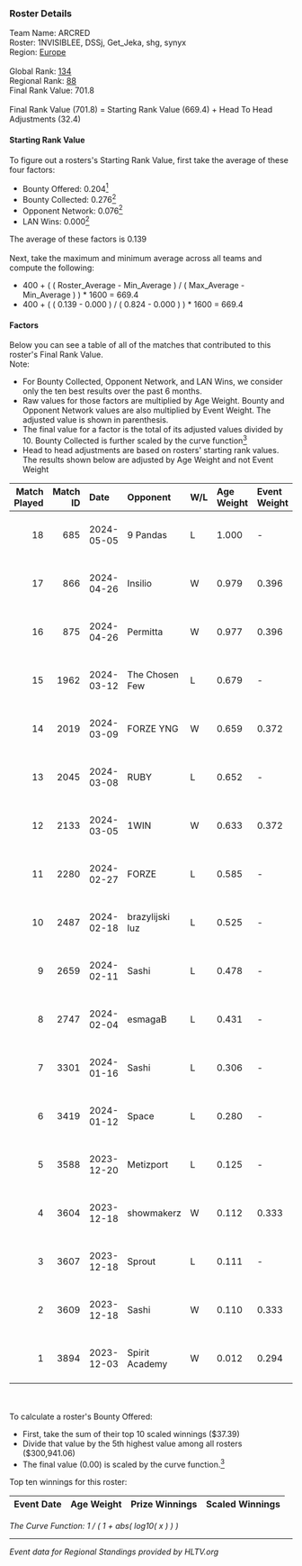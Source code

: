 ### Roster Details<br />
Team Name: ARCRED<br />
Roster: 1NVISIBLEE, DSSj, Get_Jeka, shg, synyx<br />
Region: [Europe]( ../standings_europe.md)<br />
<br />
Global Rank: [134](../standings_global.md)<br />
Regional Rank: [88]( ../standings_europe.md)<br />
Final Rank Value:  701.8<br />
<br />
Final Rank Value (701.8) = Starting Rank Value (669.4) + Head To Head Adjustments (32.4)<br />

#### Starting Rank Value<br />
To figure out a rosters's Starting Rank Value, first take the average of these four factors:<br />
- Bounty Offered: 0.204[<sup>1</sup>](#table2)
- Bounty Collected: 0.276[<sup>2</sup>](#table1)
- Opponent Network: 0.076[<sup>2</sup>](#table1)
- LAN Wins: 0.000[<sup>2</sup>](#table1)

The average of these factors is 0.139<br />
<br />
Next, take the maximum and minimum average across all teams and compute the following:<br />
- 400 + ( ( Roster_Average - Min_Average ) / ( Max_Average - Min_Average ) ) * 1600 = 669.4
- 400 + ( ( 0.139 - 0.000 ) / ( 0.824 - 0.000 ) ) * 1600 = 669.4


#### Factors<br />
Below you can see a table of all of the matches that contributed to this roster's Final Rank Value.<br />
Note:<br />

- For Bounty Collected, Opponent Network, and LAN Wins, we consider only the ten best results over the past 6 months.
- Raw values for those factors are multiplied by Age Weight. Bounty and Opponent Network values are also multiplied by Event Weight. The adjusted value is shown in parenthesis.
- The final value for a factor is the total of its adjusted values divided by 10. Bounty Collected is further scaled by the curve function[<sup>3</sup>](#curveFunction)
- Head to head adjustments are based on rosters' starting rank values. The results shown below are adjusted by Age Weight and not Event Weight
<span id="table1"></span><br />


| Match Played | Match ID | Date       | Opponent        | W/L | Age Weight | Event Weight | Bounty Collected | Opponent Network | LAN Wins  | H2H Adj. | Roster                                   |
| -: | -: | :- | :- | :- | :- | :- | :- | :- | :- | -: | :- |
|           18 |      685 | 2024-05-05 | 9 Pandas        | L   | 1.000      | -            | -                | -                | -         |    -3.63 | 1NVISIBLEE, DSSj, Get_Jeka, shg, synyx   |
|           17 |      866 | 2024-04-26 | Insilio         | W   | 0.979      | 0.396        | 0.010 (0.004)    | 0.542 (0.210)    | 0 (0.000) |    24.71 | 1NVISIBLEE, DSSj, Get_Jeka, shg, synyx   |
|           16 |      875 | 2024-04-26 | Permitta        | W   | 0.977      | 0.396        | 0.025 (0.010)    | 1.000 (0.387)    | 0 (0.000) |    24.89 | 1NVISIBLEE, DSSj, Get_Jeka, shg, synyx   |
|           15 |     1962 | 2024-03-12 | The Chosen Few  | L   | 0.679      | -            | -                | -                | -         |    -9.13 | 1NVISIBLEE, DSSj, Get_Jeka, shg, synyx   |
|           14 |     2019 | 2024-03-09 | FORZE YNG       | W   | 0.659      | 0.372        | 0.000 (0.000)    | 0.000 (0.000)    | 0 (0.000) |     3.78 | 1NVISIBLEE, DSSj, Get_Jeka, shg, synyx   |
|           13 |     2045 | 2024-03-08 | RUBY            | L   | 0.652      | -            | -                | -                | -         |    -5.64 | 1NVISIBLEE, DSSj, Get_Jeka, shg, synyx   |
|           12 |     2133 | 2024-03-05 | 1WIN            | W   | 0.633      | 0.372        | 0.043 (0.010)    | 0.666 (0.157)    | 0 (0.000) |    16.74 | 1NVISIBLEE, DSSj, Get_Jeka, shg, synyx   |
|           11 |     2280 | 2024-02-27 | FORZE           | L   | 0.585      | -            | -                | -                | -         |    -2.56 | 1NVISIBLEE, DSSj, Get_Jeka, shg, synyx   |
|           10 |     2487 | 2024-02-18 | brazylijski luz | L   | 0.525      | -            | -                | -                | -         |    -5.62 | 1NVISIBLEE, DSSj, Get_Jeka, shg, synyx   |
|            9 |     2659 | 2024-02-11 | Sashi           | L   | 0.478      | -            | -                | -                | -         |    -1.67 | 1NVISIBLEE, DSSj, Get_Jeka, shg, synyx   |
|            8 |     2747 | 2024-02-04 | esmagaB         | L   | 0.431      | -            | -                | -                | -         |    -5.49 | 1NVISIBLEE, DSSj, Get_Jeka, shg, synyx   |
|            7 |     3301 | 2024-01-16 | Sashi           | L   | 0.306      | -            | -                | -                | -         |    -1.09 | 1NVISIBLEE, DSSj, hurtslxrd, Ryujin, shg |
|            6 |     3419 | 2024-01-12 | Space           | L   | 0.280      | -            | -                | -                | -         |    -2.71 | 1NVISIBLEE, DSSj, hurtslxrd, Ryujin, shg |
|            5 |     3588 | 2023-12-20 | Metizport       | L   | 0.125      | -            | -                | -                | -         |    -0.62 | 1NVISIBLEE, DSSj, hurtslxrd, Ryujin, shg |
|            4 |     3604 | 2023-12-18 | showmakerz      | W   | 0.112      | 0.333        | 0.000 (0.000)    | 0.018 (0.001)    | 0 (0.000) |     0.89 | 1NVISIBLEE, DSSj, hurtslxrd, Ryujin, shg |
|            3 |     3607 | 2023-12-18 | Sprout          | L   | 0.111      | -            | -                | -                | -         |    -2.03 | 1NVISIBLEE, DSSj, hurtslxrd, Ryujin, shg |
|            2 |     3609 | 2023-12-18 | Sashi           | W   | 0.110      | 0.333        | 0.000 (0.000)    | 0.006 (0.000)    | 0 (0.000) |     1.33 | 1NVISIBLEE, DSSj, hurtslxrd, Ryujin, shg |
|            1 |     3894 | 2023-12-03 | Spirit Academy  | W   | 0.012      | 0.294        | 0.003 (0.000)    | 0.131 (0.000)    | 0 (0.000) |     0.21 | 1NVISIBLEE, DSSj, hurtslxrd, Ryujin, shg |

<br />
<span id="table2"></span><br />
To calculate a roster's Bounty Offered:<br />

- First, take the sum of their top 10 scaled winnings ($37.39)
- Divide that value by the 5th highest value among all rosters ($300,941.06)
- The final value (0.00) is scaled by the curve function.[<sup>3</sup>](#curveFunction)

Top ten winnings for this roster:<br />

| Event Date | Age Weight | Prize Winnings | Scaled Winnings |
| :- | -: | :- | :- |


<span id="curveFunction"></span>_The Curve Function: 1 / ( 1 + abs( log10( x ) ) )_<br />

---
_Event data for Regional Standings provided by HLTV.org_<br />
